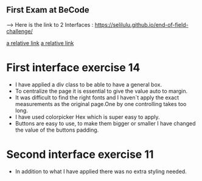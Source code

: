 ## First Exam at BeCode

--> Here is the link to 2 Interfaces : https://selilulu.github.io/end-of-field-challenge/

[a relative link](interface1.html)
[a relative link](interface2.html)

# First interface exercise 14 
* I have applied a div class to be able to have a general box.
* To centralize the page it is essential to give the value auto to margin.
* It was difficult to find the right fonts and I haven`t apply the exact measurements as the original page.One by one controlling takes too long.
* I have used colorpicker Hex which is super easy to apply.
* Buttons are easy to use, to make them bigger or smaller I have changed the value of the buttons padding.

# Second interface exercise 11
* In addition to what I have applied there was no extra styling needed.


